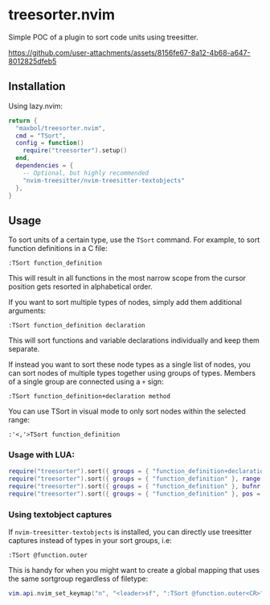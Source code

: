 # treesorter.nvim

Simple POC of a plugin to sort code units using treesitter.



https://github.com/user-attachments/assets/8156fe67-8a12-4b68-a647-8012825dfeb5



## Installation

Using lazy.nvim:

```lua
return {
  "maxbol/treesorter.nvim",
  cmd = "TSort",
  config = function()
    require("treesorter").setup()
  end,
  dependencies = {
    -- Optional, but highly recommended
    "nvim-treesitter/nvim-treesitter-textobjects"
  },
}
```

## Usage

To sort units of a certain type, use the `TSort` command. For example, to sort function definitions in a C file:

```vim
:TSort function_definition
```

This will result in all functions in the most narrow scope from the cursor position gets resorted in alphabetical order.

If you want to sort multiple types of nodes, simply add them additional arguments:

```vim
:TSort function_definition declaration
```

This will sort functions and variable declarations individually and keep them separate.

If instead you want to sort these node types as a single list of nodes, you can sort nodes of multiple types together using groups of types. Members of a single group are connected using a `+` sign:

```vim
:TSort function_definition+declaration method
```

You can use TSort in visual mode to only sort nodes within the selected range:

```vim
:'<,'>TSort function_definition
```

### Usage with LUA:

```lua
require("treesorter").sort({ groups = { "function_definition+declaration", "method" } })
require("treesorter").sort({ groups = { "function_definition" }, range = { start = 1, end = 2 } })
require("treesorter").sort({ groups = { "function_definition" }, bufnr = 1 })
require("treesorter").sort({ groups = { "function_definition" }, pos = { 1, 2 } })
```

### Using textobject captures

If `nvim-treesitter-textobjects` is installed, you can directly use treesitter captures instead of types in your sort groups, i.e:

```vim
:TSort @function.outer
```

This is handy for when you might want to create a global mapping that uses the same sortgroup regardless of filetype:

```lua
vim.api.nvim_set_keymap("n", "<leader>sf", ":TSort @function.outer<CR>", { noremap = true, silent = true })
```

